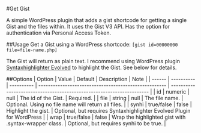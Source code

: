 #Get Gist

A simple WordPress plugin that adds a gist shortcode for getting a single Gist and the files within. It uses the Gist V3 API. Has the option for authentication via Personal Access Token. 

##Usage
Get a Gist using a WordPress shortcode: `[gist id=00000000 file=file-name.php]`

The Gist will return as plain text. I recommend using WordPress plugin [Syntaxhighlighter Evolved](http://wordpress.org/plugins/syntaxhighlighter/) to highlight the Gist. See below for details.

##Options
| Option | Value      | Default    | Description                                           | Note                                                                  |
| ------ | ---------- | ---------- | ----------------------------------------------------- | --------------------------------------------------------------------- |
| id     | numeric    | null       | The id of the Gist.                                   | Required.                                                             |
| file   | string     | null       | The file name.                                        | Optional. Using no file name will return all files.                   |
| synhi  | true/false | false      | Highlight the gist.                                   | Optional, but requires Syntaxhighlighter Evolved Plugin for WordPress |
| wrap   | true/false | false      | Wrap the highlighted gist with .syntax-wrapper class. | Optional, but requires synhi to be true.                              |
